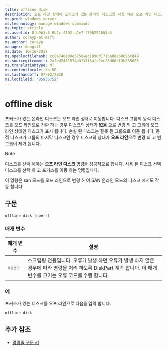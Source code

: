 ```yaml
---
title: offline disk
description: 오프 라인 상태에 포커스가 있는 온라인 디스크를 사용 하는 오프 라인 디스크 명령에 대 한 참조 문서입니다.
ms.prod: windows-server
ms.technology: manage-windows-commands
ms.topic: article
ms.assetid: 8fb9b3c3-0b2c-4192-a2e7-f706292653e3
author: coreyp-at-msft
ms.author: coreyp
manager: dongill
ms.date: 10/16/2017
ms.openlocfilehash: cc8a746e09e5756eec1890d1715a88e60696cd49
ms.sourcegitcommit: 2afed2461574a3f53f84fc9ec28d86df3b335685
ms.translationtype: MT
ms.contentlocale: ko-KR
ms.lasthandoff: 07/02/2020
ms.locfileid: "85936752"
---
```

# <a name="offline-disk"></a>offline disk

포커스가 있는 온라인 디스크는 오프 라인 상태로 이동합니다. 디스크 그룹의 동적 디스크를 오프 라인으로 전환 하는 경우 디스크의 상태가 **없음** 으로 변경 되 고 그룹에 오프 라인 상태인 디스크가 표시 됩니다. 손실 된 디스크는 잘못 된 그룹으로 이동 됩니다. 동적 디스크가 그룹의 마지막 디스크인 경우 디스크의 상태가 **오프 라인**으로 변경 되 고 빈 그룹이 제거 됩니다.

> [!NOTE]
> 디스크를 선택 해야는 **오프 라인 디스크** 명령을 성공적으로 합니다. 사용 된 [디스크 선택](select-disk.md) 디스크를 선택 하 고 포커스를 이동 하는 명령입니다.
>
> 이 명령은 san 모드를 오프 라인으로 변경 하 여 SAN 온라인 모드의 디스크 에서도 작동 합니다.

## <a name="syntax"></a>구문

```
offline disk [noerr]
```

### <a name="parameters"></a>매개 변수

| 매개 변수 | 설명 |
| --------- | ----------- |
| noerr | 스크립팅 전용입니다. 오류가 발생 하면 오류가 발생 하지 않은 경우에 따라 명령을 처리 하도록 DiskPart 계속 합니다. 이 매개 변수를 크기는 오류 코드를 수행 합니다. |

### <a name="examples"></a>예

포커스가 있는 디스크를 오프 라인으로 다음을 입력 합니다.

```
offline disk
```

## <a name="additional-references"></a>추가 참조

- [명령줄 구문 키](command-line-syntax-key.md)

